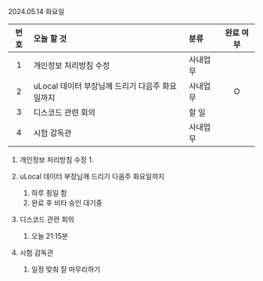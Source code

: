 2024.05.14 화요일

| 번호 | 오늘 할 것                                      | 분류     | 완료 여부 |
| :--: | :---------------------------------------------- | :------- | :-------: |
|  1   | 개인정보 처리방침 수정                          | 사내업무 |           |
|  2   | uLocal 데이터 부장님께 드리기 다음주 화요일까지 | 사내업무 |     O     |
|  3   | 디스코드 관련 회의                              | 할 일    |           |
|  4   | 시험 감독관                                     | 사내업무 |           |

1. 개인정보 처리방침 수정
   1. 
2. uLocal 데이터 부장님께 드리기 다음주 화요일까지
   1. 하루 죙일 함
   2. 완료 후 비타 승인 대기중
3. 디스코드 관련 회의
   1. 오늘 21:15분

4. 시험 감독관
   1. 일정 맞춰 잘 마무리하기

